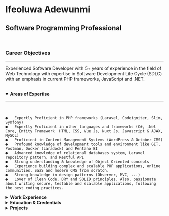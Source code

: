 # Ifeoluwa Adewunmi


## Software Programming Professional

<br>

### Career Objectives
<hr>
<p>
    Experienced Software Developer with 5+ years of experience in the field of Web Technology with expertise in Software Development Life Cycle (SDLC) with an emphasis in current PHP frameworks, JavaScript and .NET.
</p>

<br>

<details open>
    <summary>
        <strong>Areas of Expertise</strong>
    </summary>
    <hr>
    <br>    

    ●	Expertly Proficient in PHP frameworks (Laravel, Codeigniter, Slim, Symfony)
    ●	Expertly Proficient in other languages and frameworks (C#, .Net Core, Entity Framework  HTML, CSS, Vue Js, Nuxt Js, Javascript & AJAX, MySQL)
    ●	Proficient in Content Management Systems (WordPress & October CMS)
    ●	Profound knowledge of development tools and environment like GIT, Postman, Docker (Laradock) and Pentaho BI
    ●	Advanced knowledge of relational databases system, Laravel repository pattern, and Restful API
    ●	Strong understanding & knowledge of Object Oriented concepts
    ●	Experience building complex and scalable PHP applications, online communities, SaaS and modern CMS from scratch.
    ●	Strong knowledge in design patterns (Observer, MVC, ...)
    ●	Lover of Clean Code, DRY and SOLID principles. Also, passionate about writing secure, testable and scalable applications, following the best coding practices.
</details>

<details>
    <summary>
        <strong>Work Experience </strong>
    </summary>
    <hr>
    <br>
    <p><strong>Financial Control & Risk Management Services (FRMS), Lagos, Nigeria</strong></p>
    <p><small><em>September 2020 – Date</em></small></p>
    <p><strong>Software Developer</strong></p>
    <p>-------------------------------------------------------------------------------------</p>
    <br>
    <p><strong>XKG Integrated Services</strong></p>
    <p><small><em></em></small></p>
    <p><strong>Consultant - Software Developer (PHP)</strong></p>
    <p>-------------------------------------------------------------------------------------</p>
    <br>
    <p><strong>OEA Consults Ltd, Lagos, Nigeria</strong></p>
    <p><small><em>August 2019 – May 2020</em></small></p>
    <p><strong>Full-Stack Web Developer (Freelance)</strong></p>
    <p>-------------------------------------------------------------------------------------</p>
    <br>
    <p><strong>Olivearc Solutions, Ogun, Nigeria</strong></p>
    <p><small><em>November 2018 – July 2019</em></small></p>
    <p><strong>Chief Technology Officer (CTO)</strong></p>
    <p>-------------------------------------------------------------------------------------</p>
    <br>
    <p><strong>Incattech Fashion</strong></p>
    <p><small><em></em></small></p>
    <p><strong>Software Engineer</strong></p>
</details>

<details>
    <summary>
        <strong>Education & Credentials</strong>
    </summary>
    <hr>
    <br>
    <p><strong>B.Sc (Hons) in Computer Science (Upper Second Class)</strong> <small>2017</small></p>
    <p>Tai Solarin University Of Education, Ogun State, Nigeria</p>
</details>

<details>
    <summary>
        <strong>Projects</strong>
    </summary>
    <hr>

✔️ <a href="https://www.kingswealths.com" target="_blank" rel="noopener">kingswealths</a>

✔️ <a href="https://www.oeaconsults.com" target="_blank" rel="noopener">oeaconsults</a>

✔️ <a href="https://www.frmsng.com" target="_blank" rel="noopener">frmsng</a>

✔️ <a href="https://www.xkgintegratedservices.com.ng" target="_blank" rel="noopener">xkg integrated services</a>

</details>
